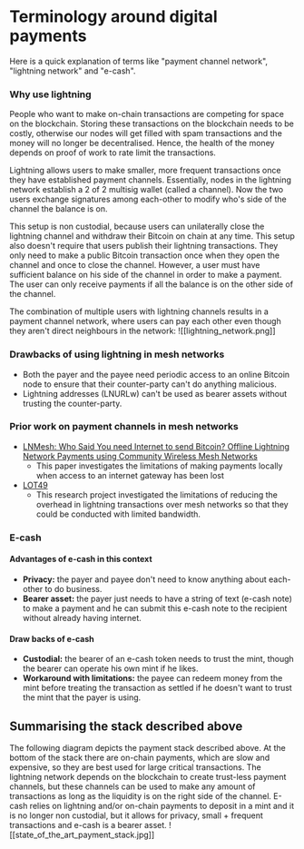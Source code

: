 # Terminology around digital payments
Here is a quick explanation of terms like "payment channel network", "lightning network" and "e-cash".

### Why use lightning
People who want to make on-chain transactions are competing for space on the blockchain. Storing these transactions on the blockchain needs to be costly, otherwise our nodes will get filled with spam transactions and the money will no longer be decentralised. Hence, the health of the money depends on proof of work to rate limit the transactions.

Lightning allows users to make smaller, more frequent transactions once they have established payment channels. Essentially, nodes in the lightning network establish a 2 of 2 multisig wallet (called a channel). Now the two users exchange signatures among each-other to modify who's side of the channel the balance is on.

This setup is non custodial, because users can unilaterally close the lightning channel and withdraw their Bitcoin on chain at any time. This setup also doesn't require that users publish their lightning transactions. They only need to make a public Bitcoin transaction once when they open the channel and once to close the channel. However, a user must have sufficient balance on his side of the channel in order to make a payment. The user can only receive payments if all the balance is on the other side of the channel.

The combination of multiple users with lightning channels results in a payment channel network, where users can pay each other even though they aren't direct neighbours in the network:
![[lightning_network.png]]

### Drawbacks of using lightning in mesh networks
* Both the payer and the payee need periodic access to an online Bitcoin node to ensure that their counter-party can't do anything malicious.
* Lightning addresses (LNURLw) can't be used as bearer assets without trusting the counter-party.

### Prior work on payment channels in mesh networks
* [LNMesh: Who Said You need Internet to send Bitcoin? Offline Lightning Network Payments using Community Wireless Mesh Networks](https://arxiv.org/abs/2304.14559)
	* This paper investigates the limitations of making payments locally when access to an internet gateway has been lost
* [LOT49](https://github.com/global-mesh-labs)
	* This research project investigated the limitations of reducing the overhead in lightning transactions over mesh networks so that they could be conducted with limited bandwidth.

### E-cash
#### Advantages of e-cash in this context
* **Privacy:** the payer and payee don't need to know anything about each-other to do business.
* **Bearer asset:** the payer just needs to have a string of text (e-cash note) to make a payment and he can submit this e-cash note to the recipient without already having internet.

#### Draw backs of e-cash
* **Custodial:** the bearer of an e-cash token needs to trust the mint, though the bearer can operate his own mint if he likes. 
* **Workaround with limitations:** the payee can redeem money from the mint before treating the transaction as settled if he doesn't want to trust the mint that the payer is using.

## Summarising the stack described above
The following diagram depicts the payment stack described above. At the bottom of the stack there are on-chain payments, which are slow and expensive, so they are best used for large critical transactions. The lightning network depends on the blockchain to create trust-less payment channels, but these channels can be used to make any amount of transactions as long as the liquidity is on the right side of the channel. E-cash relies on lightning and/or on-chain payments to deposit in a mint and it is no longer non custodial, but it allows for privacy, small + frequent transactions and e-cash is a bearer asset.
![[state_of_the_art_payment_stack.jpg]]


